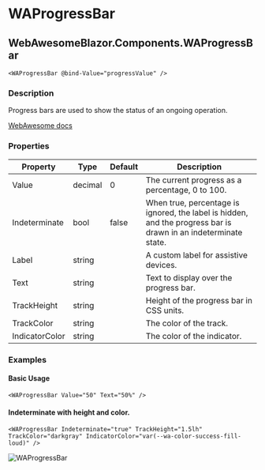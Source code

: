 ﻿# WAProgressBar
## WebAwesomeBlazor.Components.WAProgressBar

```HTML+Razor
<WAProgressBar @bind-Value="progressValue" />
```

### Description
Progress bars are used to show the status of an ongoing operation.

[WebAwesome docs](https://webawesome.com/docs/components/progress-bar/)

### Properties
| Property | Type   | Default | Description                              |
|----------|--------|---------|------------------------------------------|
| Value | decimal | 0 | The current progress as a percentage, 0 to 100. |
| Indeterminate | bool | false | When true, percentage is ignored, the label is hidden, and the progress bar is drawn in an indeterminate state. |
| Label | string |  |  A custom label for assistive devices. |
| Text | string |  | Text to display over the progress bar. |
| TrackHeight | string |  | Height of the progress bar in CSS units. |
| TrackColor | string |  |  The color of the track. |
| IndicatorColor | string |  | The color of the indicator. |

### Examples

#### Basic Usage
```HTML+Razor
<WAProgressBar Value="50" Text="50%" />
```

#### Indeterminate with height and color.
```HTML+Razor
<WAProgressBar Indeterminate="true" TrackHeight="1.5lh" TrackColor="darkgray" IndicatorColor="var(--wa-color-success-fill-loud)" />
```

![WAProgressBar](https://github.com/user-attachments/assets/0340e690-078b-4bda-beea-84241dad7548)